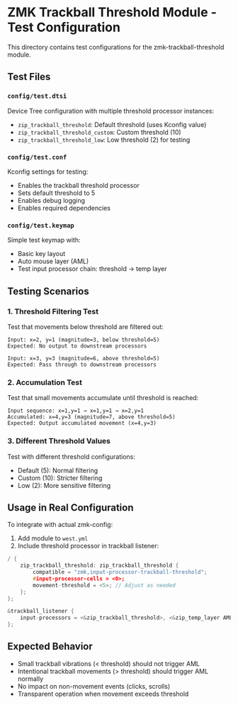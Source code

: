 # ZMK Trackball Threshold Module - Test Configuration

This directory contains test configurations for the zmk-trackball-threshold module.

## Test Files

### `config/test.dtsi`

Device Tree configuration with multiple threshold processor instances:

- `zip_trackball_threshold`: Default threshold (uses Kconfig value)
- `zip_trackball_threshold_custom`: Custom threshold (10)
- `zip_trackball_threshold_low`: Low threshold (2) for testing

### `config/test.conf`

Kconfig settings for testing:

- Enables the trackball threshold processor
- Sets default threshold to 5
- Enables debug logging
- Enables required dependencies

### `config/test.keymap`

Simple test keymap with:

- Basic key layout
- Auto mouse layer (AML)
- Test input processor chain: threshold → temp layer

## Testing Scenarios

### 1. Threshold Filtering Test

Test that movements below threshold are filtered out:

```
Input: x=2, y=1 (magnitude=3, below threshold=5)
Expected: No output to downstream processors

Input: x=3, y=3 (magnitude=6, above threshold=5)
Expected: Pass through to downstream processors
```

### 2. Accumulation Test

Test that small movements accumulate until threshold is reached:

```
Input sequence: x=1,y=1 → x=1,y=1 → x=2,y=1
Accumulated: x=4,y=3 (magnitude=7, above threshold=5)
Expected: Output accumulated movement (x=4,y=3)
```

### 3. Different Threshold Values

Test with different threshold configurations:

- Default (5): Normal filtering
- Custom (10): Stricter filtering
- Low (2): More sensitive filtering

## Usage in Real Configuration

To integrate with actual zmk-config:

1. Add module to `west.yml`
2. Include threshold processor in trackball listener:

```c
/ {
    zip_trackball_threshold: zip_trackball_threshold {
        compatible = "zmk,input-processor-trackball-threshold";
        #input-processor-cells = <0>;
        movement-threshold = <5>; // Adjust as needed
    };
};

&trackball_listener {
    input-processors = <&zip_trackball_threshold>, <&zip_temp_layer AML 30000>;
};
```

## Expected Behavior

- Small trackball vibrations (< threshold) should not trigger AML
- Intentional trackball movements (> threshold) should trigger AML normally
- No impact on non-movement events (clicks, scrolls)
- Transparent operation when movement exceeds threshold
